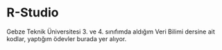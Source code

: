 # R-Studio
Gebze Teknik Üniversitesi 3. ve 4. sınıfımda aldığım Veri Bilimi dersine ait kodlar, yaptığım ödevler burada yer alıyor. 
